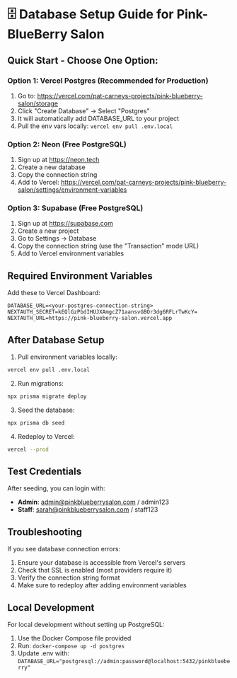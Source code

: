 # 🗄️ Database Setup Guide for Pink-BlueBerry Salon

## Quick Start - Choose One Option:

### Option 1: Vercel Postgres (Recommended for Production)
1. Go to: https://vercel.com/pat-carneys-projects/pink-blueberry-salon/storage
2. Click "Create Database" → Select "Postgres"
3. It will automatically add DATABASE_URL to your project
4. Pull the env vars locally: `vercel env pull .env.local`

### Option 2: Neon (Free PostgreSQL)
1. Sign up at https://neon.tech
2. Create a new database
3. Copy the connection string
4. Add to Vercel: https://vercel.com/pat-carneys-projects/pink-blueberry-salon/settings/environment-variables

### Option 3: Supabase (Free PostgreSQL)
1. Sign up at https://supabase.com
2. Create a new project
3. Go to Settings → Database
4. Copy the connection string (use the "Transaction" mode URL)
5. Add to Vercel environment variables

## Required Environment Variables

Add these to Vercel Dashboard:
```
DATABASE_URL=<your-postgres-connection-string>
NEXTAUTH_SECRET=kEQlGzPbdIHUJXAmgcZ71aansvGBOr3dg6RFLrTwKcY=
NEXTAUTH_URL=https://pink-blueberry-salon.vercel.app
```

## After Database Setup

1. Pull environment variables locally:
```bash
vercel env pull .env.local
```

2. Run migrations:
```bash
npx prisma migrate deploy
```

3. Seed the database:
```bash
npx prisma db seed
```

4. Redeploy to Vercel:
```bash
vercel --prod
```

## Test Credentials

After seeding, you can login with:
- **Admin**: admin@pinkblueberrysalon.com / admin123
- **Staff**: sarah@pinkblueberrysalon.com / staff123

## Troubleshooting

If you see database connection errors:
1. Ensure your database is accessible from Vercel's servers
2. Check that SSL is enabled (most providers require it)
3. Verify the connection string format
4. Make sure to redeploy after adding environment variables

## Local Development

For local development without setting up PostgreSQL:
1. Use the Docker Compose file provided
2. Run: `docker-compose up -d postgres`
3. Update .env with: `DATABASE_URL="postgresql://admin:password@localhost:5432/pinkblueberry"`
